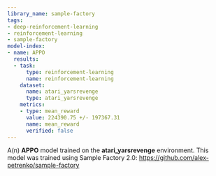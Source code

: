 ```yaml
---
library_name: sample-factory
tags:
- deep-reinforcement-learning
- reinforcement-learning
- sample-factory
model-index:
- name: APPO
  results:
  - task:
      type: reinforcement-learning
      name: reinforcement-learning
    dataset:
      name: atari_yarsrevenge
      type: atari_yarsrevenge
    metrics:
    - type: mean_reward
      value: 224390.75 +/- 197367.31
      name: mean_reward
      verified: false
---
```


A(n) **APPO** model trained on the **atari_yarsrevenge** environment.
This model was trained using Sample Factory 2.0: https://github.com/alex-petrenko/sample-factory
    